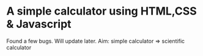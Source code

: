 # A simple calculator using HTML,CSS & Javascript
Found a few bugs. Will update later.
Aim: simple calculator => scientific calculator
